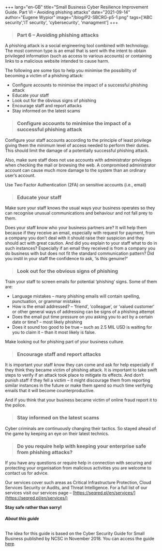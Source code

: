 +++
lang="en-GB"
title="Small Business Cyber Resilience Improvement Guide. Part VI – Avoiding phishing attacks"
date="2021-09-14"
author="Eugene Wypior"
image="/blog/P2-SBCRG-p5-1.png"
tags=['ABC security','IT security', 'cybersecurity', 'managment']
+++

> ### Part 6 – Avoiding phishing attacks  

A phishing attack is a social engineering tool combined with technology.  
The most common type is an email that is sent with the intent to obtain privileged information (such as access to various accounts) or containing links to a malicious website intended to cause harm.

The following are some tips to help you minimise the possibility of becoming a victim of a phishing attack:

*   Configure accounts to minimise the impact of a successful phishing attack
*   Educate your staff
*   Look out for the obvious signs of phishing
*   Encourage staff and report attacks
*   Stay informed on the latest scams

> ### Configure accounts to minimise the impact of a successful phishing attack

Configure your staff accounts according to the principle of least privilege giving them the minimum level of access needed to perform their duties. This should limit the damage of a potentially successful phishing attack.

Also, make sure staff does not use accounts with administrator privileges when checking the mail or browsing the web. A compromised administrator account can cause much more damage to the system than an ordinary user’s account.

Use Two Factor Authentication (2FA) on sensitive accounts (i.e., email)

> ### Educate your staff

Make sure your staff knows the usual ways your business operates so they can recognise unusual communications and behaviour and not fall prey to them.

Does your staff know who your business partners are? It will help them because if they receive an email, especially with request for payment, from a company you don’t deal with it should raise their suspicion and they should act with great caution. And did you explain to your staff what to do in such instances? Especially if an email they received is from a company you do business with but does not fit the standard communication pattern? Did you instil in your staff the confidence to ask, ‘is this genuine?’

> ### Look out for the obvious signs of phishing

Train your staff to screen emails for potential ‘phishing’ signs. Some of them are:

*   Language mistakes – many phishing emails will contain spelling, punctuation, or grammar mistakes
*   How is the email addressed? – ‘friend’, ‘colleague’, or ‘valued customer’ or other general ways of addressing can be signs of a phishing attempt
*   Does the email put time pressure on you asking you to act by a certain date or time? – most likely phishing
*   Does it sound too good to be true – such as 2.5 MIL USD is waiting for you to claim it – than it most likely is false.

Make looking out for phishing part of your business culture.

> ### Encourage staff and report attacks

It is important your staff know they can come and ask for help especially if they think they became victim of phishing attack. It is important to take swift steps to verify if an attack took place to mitigate its effects. And don’t punish staff if they fell a victim – it might discourage them from reporting similar instances in the future or make them spend so much time verifying emails that it will become counterproductive.

And if you think that your business became victim of online fraud report it to the police.

> ### Stay informed on the latest scams

Cyber criminals are continuously changing their tactics. So stayed ahead of the game by keeping an eye on their latest technics.

> ### Do you require help with keeping your enterprise safe from phishing attacks?

If you have any questions or require help in connection with securing and protecting your organisation from malicious activities you are welcome to contact us for advice.

Our services cover such areas as Critical Infrastructure Protection, Cloud Services Security or Audits, and Threat Intelligence. For a full list of our services visit our services page – [https://seqred.pl/en/services/](https://seqred.pl/en/services/)

**Stay safe rather than sorry!**

###### **About this guide**

The idea for this guide is based on the Cyber Security Guide for Small Business published by NCSC in November 2018. You can access the guide [here](https://www.ncsc.gov.uk/collection/small-business-guide).
